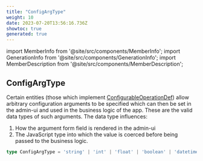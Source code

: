 ```yaml
---
title: "ConfigArgType"
weight: 10
date: 2023-07-20T13:56:16.736Z
showtoc: true
generated: true
---
```

<!-- This file was generated from the Vendure source. Do not modify. Instead, re-run the "docs:build" script -->
import MemberInfo from '@site/src/components/MemberInfo';
import GenerationInfo from '@site/src/components/GenerationInfo';
import MemberDescription from '@site/src/components/MemberDescription';


## ConfigArgType

<GenerationInfo sourceFile="packages/common/src/shared-types.ts" sourceLine="125" packageName="@vendure/common" />

Certain entities (those which implement <a href='/typescript-api/configurable-operation-def/#configurableoperationdef'>ConfigurableOperationDef</a>) allow arbitrary
configuration arguments to be specified which can then be set in the admin-ui and used in
the business logic of the app. These are the valid data types of such arguments.
The data type influences:

1. How the argument form field is rendered in the admin-ui
2. The JavaScript type into which the value is coerced before being passed to the business logic.

```ts title="Signature"
type ConfigArgType = 'string' | 'int' | 'float' | 'boolean' | 'datetime' | 'ID'
```
